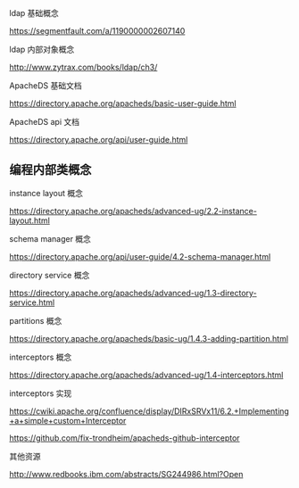 ldap 基础概念

https://segmentfault.com/a/1190000002607140

ldap 内部对象概念

http://www.zytrax.com/books/ldap/ch3/

ApacheDS 基础文档

https://directory.apache.org/apacheds/basic-user-guide.html

ApacheDS  api 文档

https://directory.apache.org/api/user-guide.html


编程内部类概念
-----

instance layout 概念

https://directory.apache.org/apacheds/advanced-ug/2.2-instance-layout.html

schema manager 概念

https://directory.apache.org/api/user-guide/4.2-schema-manager.html

directory service 概念

https://directory.apache.org/apacheds/advanced-ug/1.3-directory-service.html

partitions 概念

https://directory.apache.org/apacheds/basic-ug/1.4.3-adding-partition.html

interceptors 概念

https://directory.apache.org/apacheds/advanced-ug/1.4-interceptors.html

interceptors 实现

https://cwiki.apache.org/confluence/display/DIRxSRVx11/6.2.+Implementing+a+simple+custom+Interceptor

https://github.com/fix-trondheim/apacheds-github-interceptor


其他资源

http://www.redbooks.ibm.com/abstracts/SG244986.html?Open